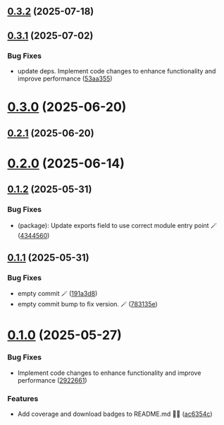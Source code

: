 ## [0.3.2](https://github.com/variablesoftware/ts-retry-backoff/compare/v0.3.1...v0.3.2) (2025-07-18)

## [0.3.1](https://github.com/variablesoftware/ts-retry-backoff/compare/v0.3.0...v0.3.1) (2025-07-02)


### Bug Fixes

* update deps. Implement code changes to enhance functionality and improve performance ([53aa355](https://github.com/variablesoftware/ts-retry-backoff/commit/53aa355010ac3db1410fc3840468bd82bd058c35))

# [0.3.0](https://github.com/variablesoftware/ts-retry-backoff/compare/v0.2.1...v0.3.0) (2025-06-20)

## [0.2.1](https://github.com/variablesoftware/ts-retry-backoff/compare/v0.2.0...v0.2.1) (2025-06-20)

# [0.2.0](https://github.com/variablesoftware/ts-retry-backoff/compare/v0.1.2...v0.2.0) (2025-06-14)

## [0.1.2](https://github.com/variablesoftware/ts-retry-backoff/compare/v0.1.1...v0.1.2) (2025-05-31)


### Bug Fixes

* (package): Update exports field to use correct module entry point 🪄 ([4344560](https://github.com/variablesoftware/ts-retry-backoff/commit/434456091eb52edaf2c85b597af839377fbbe6b9))

## [0.1.1](https://github.com/variablesoftware/ts-retry-backoff/compare/v0.1.0...v0.1.1) (2025-05-31)


### Bug Fixes

* empty commit 🪄 ([191a3d8](https://github.com/variablesoftware/ts-retry-backoff/commit/191a3d824d9632b8ff5f62d3a6945f35afdeaaca))
* empty commit bump to fix version. 🪄 ([783135e](https://github.com/variablesoftware/ts-retry-backoff/commit/783135ed4d4b3337906105a5a1b6045537d692e1))

# [0.1.0](https://github.com/variablesoftware/ts-retry-backoff/compare/v0.0.7...v0.1.0) (2025-05-27)


### Bug Fixes

* Implement code changes to enhance functionality and improve performance ([2922661](https://github.com/variablesoftware/ts-retry-backoff/commit/29226619f345a17b9db1b89b5e3197864ff5aa03))


### Features

* Add coverage and download badges to README.md 📄✨ ([ac6354c](https://github.com/variablesoftware/ts-retry-backoff/commit/ac6354c5add00efda89340fd5063a5cbb19b83ed))
